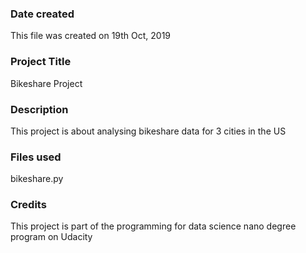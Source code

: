 ### Date created
This file was created on 19th Oct, 2019

### Project Title
Bikeshare Project

### Description
This project is about analysing bikeshare data for 3 cities in the US

### Files used
bikeshare.py

### Credits
This project is part of the programming for data science nano degree program on Udacity

